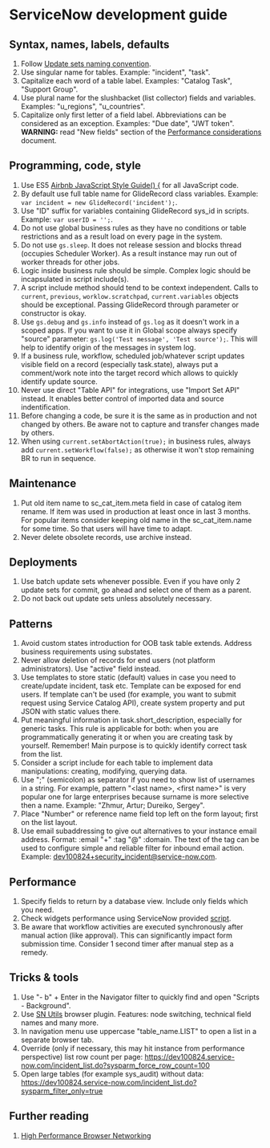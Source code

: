 
# ServiceNow development guide
## Syntax, names, labels, defaults
1. Follow [Update sets naming convention](Update%20sets%20naming%20convention.md).
1. Use singular name for tables. Example: "incident", "task".
1. Capitalize each word of a table label. Examples: "Catalog Task", "Support Group".
1. Use plural name for the slushbacket (list collector) fields and variables. Examples: "u_regions", "u_countries".
1. Capitalize only first letter of a field label. Abbreviations can be considered as an exception. Examples: "Due date", "JWT token". __WARNING:__ read "New fields" section of the [Performance considerations](Performance%20considerations.md#new-fields) document.

## Programming, code, style
1. Use ES5 [Airbnb JavaScript Style Guide() {](https://github.com/airbnb/javascript/tree/es5-deprecated/es5) for all JavaScript code.
1. By default use full table name for GlideRecord class variables. Example: `var incident = new GlideRecord('incident');`.
1. Use "ID" suffix for variables containing GlideRecord sys_id in scripts. Example: `var userID = '';`.
1. Do not use global business rules as they have no conditions or table restrictions and as a result load on every page in the system.
1. Do not use `gs.sleep`. It does not release session and blocks thread (occupies Scheduler Worker). As a result instance may run out of worker threads for other jobs.
1. Logic inside business rule should be simple. Complex logic should be incapsulated in script include(s).
1. A script include method should tend to be context independent. Calls to `current`, `previous`, `worklow.scratchpad`, `current.variables` objects should be exceptional. Passing GlideRecord through parameter or constructor is okay.
1. Use `gs.debug` and `gs.info` instead of `gs.log` as it doesn't work in a scoped apps. If you want to use it in Global scope always specify "source" parameter: `gs.log('Test message', 'Test source');`. This will help to identify origin of the messages in system log.
1. If a business rule, workflow, scheduled job/whatever script updates visible field on a record (especially task.state), always put a comment/work note into the target record which allows to quickly identify update source.
1. Never use direct "Table API" for integrations, use "Import Set API" instead. It enables better control of imported data and source indentification.
1. Before changing a code, be sure it is the same as in production and not changed by others. Be aware not to capture and transfer changes made by others.
1. When using `current.setAbortAction(true);` in business rules, always add `current.setWorkflow(false);` as otherwise it won't stop remaining BR to run in sequence.

## Maintenance
1. Put old item name to sc_cat_item.meta field in case of catalog item rename. If item was used in production at least once in last 3 months. For popular items consider keeping old name in the sc_cat_item.name for some time. So that users will have time to adapt.
1. Never delete obsolete records, use archive instead.

## Deployments
1. Use batch update sets whenever possible. Even if you have only 2 update sets for commit, go ahead and select one of them as a parent.
1. Do not back out update sets unless absolutely necessary.

## Patterns
1. Avoid custom states introduction for OOB task table extends. Address business requirements using substates.
1. Never allow deletion of records for end users (not platform administrators). Use "active" field instead.
1. Use templates to store static (default) values in case you need to create/update incident, task etc. Template can be exposed for end users. If template can't be used (for example, you want to submit request using Service Catalog API), create system property and put JSON with static values there.
1. Put meaningful information in task.short_description, especially for generic tasks. This rule is applicable for both: when you are programmatically generating it or when you are creating task by yourself. Remember! Main purpose is to quickly identify correct task from the list.
1. Consider a script include for each table to implement data manipulations: creating, modifying, querying data.
1. Use ";" (semicolon) as separator if you need to show list of usernames in a string. For example, pattern "&lt;last name>, &lt;first name>" is very popular one for large enterprises because surname is more selective then a name. Example: "Zhmur, Artur; Dureiko, Sergey".
1. Place "Number" or reference name field top left on the form layout; first on the list layout.
1. Use email subaddressing to give out alternatives to your instance email address. Format: :email "+" :tag  "@" :domain. The text of the tag can be used to configure simple and reliable filter for inbound email action. Example: dev100824+security_incident@service-now.com.

## Performance
1. Specify fields to return by a database view. Include only fields which you need.
1. Check widgets performance using ServiceNow provided [script](https://hi.service-now.com/kb_view.do?sysparm_article=KB0744521).
1. Be aware that workflow activities are executed synchronously after manual action (like approval). This can significantly impact form submission time. Consider 1 second timer after manual step as a remedy.

## Tricks & tools
1. Use "- b" + Enter in the Navigator filter to quickly find and open "Scripts - Background".
1. Use [SN Utils](https://www.arnoudkooi.com/) browser plugin. Features: node switching, technical field names and many more.
1. In navigation menu use uppercase "table_name.LIST" to open a list in a separate browser tab.
1. Override (only if necessary, this may hit instance from performance perspective) list row count per page: https://dev100824.service-now.com/incident_list.do?sysparm_force_row_count=100
1. Open large tables (for example sys_audit) without data: https://dev100824.service-now.com/incident_list.do?sysparm_filter_only=true

## Further reading
1. [High Performance Browser Networking](https://hpbn.co/)
